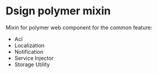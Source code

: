 # Dsign polymer mixin

Mixin for polymer web component for the common feature:

* Acl
* Localization
* Notification
* Service Injector
* Storage Utility